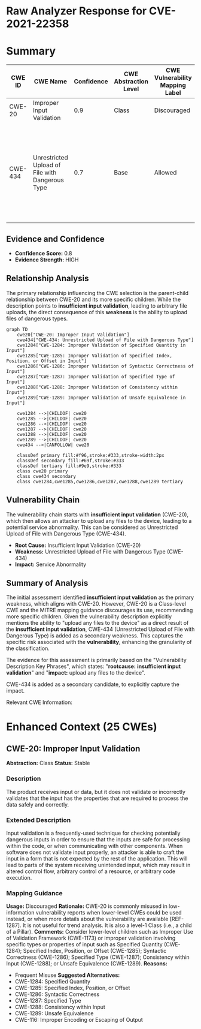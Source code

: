 # Raw Analyzer Response for CVE-2021-22358

# Summary
| CWE ID | CWE Name | Confidence | CWE Abstraction Level | CWE Vulnerability Mapping Label | CWE-Vulnerability Mapping Notes |
|---|---|---|---|---|---|
| CWE-20 | Improper Input Validation | 0.9 | Class | Discouraged | See suggested alternatives. |
| CWE-434 | Unrestricted Upload of File with Dangerous Type | 0.7 | Base | Allowed | Secondary candidate because the primary weakness is input validation, leading to the possibility of uploading dangerous file types. |

## Evidence and Confidence

*   **Confidence Score:** 0.8
*   **Evidence Strength:** HIGH

## Relationship Analysis
The primary relationship influencing the CWE selection is the parent-child relationship between CWE-20 and its more specific children. While the description points to **insufficient input validation**, leading to arbitrary file uploads, the direct consequence of this **weakness** is the ability to upload files of dangerous types.

```mermaid
graph TD
    cwe20["CWE-20: Improper Input Validation"]
    cwe434["CWE-434: Unrestricted Upload of File with Dangerous Type"]
    cwe1284["CWE-1284: Improper Validation of Specified Quantity in Input"]
    cwe1285["CWE-1285: Improper Validation of Specified Index, Position, or Offset in Input"]
    cwe1286["CWE-1286: Improper Validation of Syntactic Correctness of Input"]
    cwe1287["CWE-1287: Improper Validation of Specified Type of Input"]
    cwe1288["CWE-1288: Improper Validation of Consistency within Input"]
    cwe1289["CWE-1289: Improper Validation of Unsafe Equivalence in Input"]

    cwe1284 -->|CHILDOF| cwe20
    cwe1285 -->|CHILDOF| cwe20
    cwe1286 -->|CHILDOF| cwe20
    cwe1287 -->|CHILDOF| cwe20
    cwe1288 -->|CHILDOF| cwe20
    cwe1289 -->|CHILDOF| cwe20
    cwe434 -->|CANFOLLOW| cwe20

    classDef primary fill:#f96,stroke:#333,stroke-width:2px
    classDef secondary fill:#69f,stroke:#333
    classDef tertiary fill:#9e9,stroke:#333
    class cwe20 primary
    class cwe434 secondary
    class cwe1284,cwe1285,cwe1286,cwe1287,cwe1288,cwe1289 tertiary
```

## Vulnerability Chain
The vulnerability chain starts with **insufficient input validation** (CWE-20), which then allows an attacker to upload any files to the device, leading to a potential service abnormality. This can be considered as Unrestricted Upload of File with Dangerous Type (CWE-434).
  - **Root Cause:** Insufficient Input Validation (CWE-20)
  - **Weakness:** Unrestricted Upload of File with Dangerous Type (CWE-434)
  - **Impact:** Service Abnormality

## Summary of Analysis
The initial assessment identified **insufficient input validation** as the primary weakness, which aligns with CWE-20. However, CWE-20 is a Class-level CWE and the MITRE mapping guidance discourages its use, recommending more specific children. Given the vulnerability description explicitly mentions the ability to "upload any files to the device" as a direct result of the **insufficient input validation**, CWE-434 (Unrestricted Upload of File with Dangerous Type) is added as a secondary weakness. This captures the specific risk associated with the **vulnerability**, enhancing the granularity of the classification.

The evidence for this assessment is primarily based on the "Vulnerability Description Key Phrases", which states: "**rootcause:** **insufficient input validation**" and "**impact:** upload any files to the device".

CWE-434 is added as a secondary candidate, to explicitly capture the impact.

Relevant CWE Information:

# Enhanced Context (25 CWEs)

## CWE-20: Improper Input Validation
**Abstraction:** Class
**Status:** Stable

### Description
The product receives input or data, but it does
        not validate or incorrectly validates that the input has the
        properties that are required to process the data safely and
        correctly.

### Extended Description
Input validation is a frequently-used technique for checking potentially dangerous inputs in order to ensure that the inputs are safe for processing within the code, or when communicating with other components. When software does not validate input properly, an attacker is able to craft the input in a form that is not expected by the rest of the application. This will lead to parts of the system receiving unintended input, which may result in altered control flow, arbitrary control of a resource, or arbitrary code execution.

### Mapping Guidance
**Usage:** Discouraged
**Rationale:** CWE-20 is commonly misused in low-information vulnerability reports when lower-level CWEs could be used instead, or when more details about the vulnerability are available [REF-1287]. It is not useful for trend analysis. It is also a level-1 Class (i.e., a child of a Pillar).
**Comments:** Consider lower-level children such as Improper Use of Validation Framework (CWE-1173) or improper validation involving specific types or properties of input such as Specified Quantity (CWE-1284); Specified Index, Position, or Offset (CWE-1285); Syntactic Correctness (CWE-1286); Specified Type (CWE-1287); Consistency within Input (CWE-1288); or Unsafe Equivalence (CWE-1289).
**Reasons:**
- Frequent Misuse
**Suggested Alternatives:**
- CWE-1284: Specified Quantity
- CWE-1285: Specified Index, Position, or Offset
- CWE-1286: Syntactic Correctness
- CWE-1287: Specified Type
- CWE-1288: Consistency within Input
- CWE-1289: Unsafe Equivalence
- CWE-116: Improper Encoding or Escaping of Output